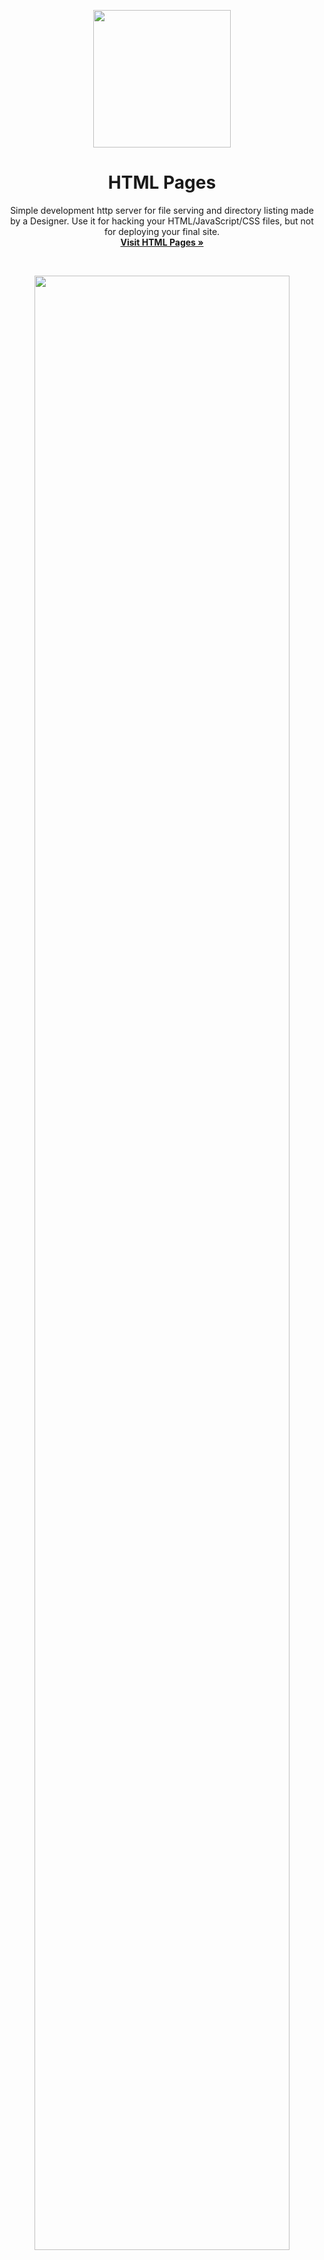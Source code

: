 <p align="center">
  <a align="center" href="https://www.npmjs.com/package/html-pages">
    <img align="center" src="https://raw.githubusercontent.com/danielcardoso/art/master/html-pages/logo-512.png" width="220">
  </a>

  <h1 align="center" style="text-align: center;">HTML Pages</h1>

  <p align="center">
    Simple development http server for file serving and directory listing made by a Designer. Use it for hacking your HTML/JavaScript/CSS files, but not for deploying your final site.
    <br>
    <a href="https://www.npmjs.com/package/html-pages"><strong>Visit HTML Pages &raquo;</strong></a>
  </p>
</p>
<br/>

<p align="center">
  <img align="center" src="https://raw.githubusercontent.com/danielcardoso/art/master/html-pages/listing.png" width="90%">
</p>
<br/>
<hr/>
<br/>


## Table of contents
- [Status](#status)
- [Quick start](#quick-start)
- [Usage from command line](#usage-from-command-line)
- [What next?](#what-next)
- [Version history](#version-history)
- [Author](#author)


## Status

[![npm version](https://img.shields.io/npm/v/html-pages.svg?style=flat-square)](https://www.npmjs.com/package/html-pages)
[![npm module downloads per month](http://img.shields.io/npm/dm/html-pages.svg?style=flat-square)](https://www.npmjs.org/package/html-pages)
[![node](https://img.shields.io/node/v/html-pages.svg?style=flat-square)](https://www.npmjs.com/package/micro-stats)
[![JavaScript Style Guide](https://img.shields.io/badge/code%20style-semistandard-brightgreen.svg?style=flat-square)](https://github.com/Flet/semistandard)
[![Linux and Mac Build Status](https://img.shields.io/travis/danielcardoso/html-pages/master.svg?style=flat-square&label=Linux%20%26%20Mac%20Build)](https://travis-ci.org/danielcardoso/html-pages)
[![Windows Build Status](https://img.shields.io/appveyor/ci/danielcardoso/html-pages/master.svg?style=flat-square&label=Windows%20Build)](https://ci.appveyor.com/project/danielcardoso/html-pages)
[![dependency Status](https://img.shields.io/david/danielcardoso/html-pages.svg?style=flat-square)](https://david-dm.org/danielcardoso/html-pages)
[![devDependency Status](https://img.shields.io/david/dev/danielcardoso/html-pages.svg?style=flat-square)](https://david-dm.org/danielcardoso/html-pages?type=dev)
[![Known Vulnerabilities](https://snyk.io/test/npm/name/badge.svg?style=flat-square)](https://snyk.io/test/npm/html-pages)


## Quick start

Each of us already wanted to share a certain directory on our network by running just a command little command, Am I right? Then this module is exactly what you're looking for: It provides a beautiful interface for listing the directory's contents and switching into sub folders.

In addition, it's also awesome because it comes to serving static sites. If a directory contains an `index.html`, `html-pages` will automatically render it instead of serving directory contents, and will serve any `.html` file as a rendered page instead of file's content as plaintext.

Another huge reason to use this package is that AJAX requests don't work with the `file://` protocol due to security restrictions, i.e. you need a server if your site fetches content through JavaScript.

#### Installation

You need to have node.js (`>v.6.6.0`) and npm installed. You should probably install this globally.

**Npm way**
```bash
npm install -g html-pages
```

This will install `html-pages` globally so that it may be run from the command line.

**Manual way**
```bash
git clone https://github.com/danielcardoso/html-pages
cd html-pages
npm install # Local dependencies if you want to hack
npm install -g # Install globally
```


## Usage from command line

You just have to call the command `html-pages` in your project's directory. Alternatively you can add the path to be a command line parameter.

#### Command line parameters

Run this command to see a list of all available options:

```bash
html-pages --help
```

###### Options

* `-a, --auth`                     —  Enables http-auth using the `PAGES_USER` and `PAGES_PASSWORD` environment variables
* `-b, --browser`  *string*        —  Specify browser to use instead of system default
* `-c, --cache`  *number*          —  Time in milliseconds for caching files in the browser (defaults to 3600)
* `-C, --cors`                     —  Setup CORS headers to allow requests from any origin
* `-d, --directory-index`  *file*  —  The index file of a directory. Set to empty `""` to always show the directory listing (defaults to index.html)
* `-h, --help`                     —  Output usage information
* `-i, --ignore`  *string/array*   —  Files and directories to ignore. Use a string (comma-separated string for paths to ignore) if your are using the command line and an array if you are calling it via API
* `-l, --log-level`  *string*       —  Display logs in the console. The possible values are `silent`, `error`, `warn`, `info`, `debug`. Any logs of a higher level than the setting are shown. If you define it as `info`, it will show `warn` and `error` outputs also. (defaults to `info`)
  * `silent` - It will suppress all application logging. The Fatal errors will be shown.
  * `error` - Any error which is fatal to the operation, but not the service or application (can't open a required file, missing data, etc.). These errors will force user (administrator, or direct user) intervention. These are usually reserved (in my apps) for incorrect connection strings, missing services, etc.
  * `warn` - Anything that can potentially cause application oddities, but for which I am automatically recovering. (Such as switching from a primary to backup server, retrying an operation, missing secondary data, etc.)
  * `info` - Generally useful information to log (service start/stop, configuration assumptions, etc). Info I want to always have available but usually don't care about under normal circumstances. This is my out-of-the-box config level.
  * `debug` - Information that is diagnostically helpful to people more than just developers (IT, sysadmins, etc.).
* `-o, --open`                     —  Open browser window after starting the server
* `--no-cache`                     —  Disabled the caching files in the browser
* `--no-clipboard`                 —  Don't copy address to clipboard
* `--no-listing`                   —  Turn off the directory listings
* `--no-notifications`             —  Suppress automatic notifications launching
* `--no-port-scan`                 —  Disabled the port scanning when the selected port is already in use
* `-p, --port`  *number*           —  Port to listen on (defaults to 8084)
* `-r, --root`  *string*           —  The root directory (defaults to ./)
* `-S, --silent`                   —  Set `log-level` to `silent` mode
* `-u, --unzipped`                 —  Disable GZIP compression
* `-V, --verbose`                  —  Set `log-level` to `debug` mode
* `-v, --version`                  —  Output the version number

Default options:

If a file `~/.html-pages.json` exists it will be loaded and used as default options for html-pages on the command line. See [Options](#options) for option names.


#### Authentication

If you set the `--auth` flag, this package will look for a username and password in the `PAGES_USER` and `PAGES_PASSWORD` environment variables.

As an example, this is how such a command could look like:

```bash
PAGES_USER=daniel PAGES_PASSWORD=1904 html-pages --auth
```


## Usage from node

You can also use the package inside your application. Just load it:

```js
const pages = require('html-pages')
```

And call it with flags (check [Command line parameters](#command-line-parameters) for the full list):

```js
const pagesServer = pages(__dirname, {
  port: 1904,
  'directory-index': '',
  'no-clipboard': true,
  ignore: ['.git', 'node_modules']
})
```

To stop the server just use the method:

```js
pagesServer.stop()
```

## What next?

* Enable HTTPS support;
* Add Proxy support;
* Provide a /robots.txt (whose content defaults to `'User-agent: *\nDisallow: /'`);
* Improve HTML errors;
* Add grid layout;


## Version history

* v1.7.0
  - Logs all requests: add options `log-level`, `verbose` and `silent` to filter the logs
  - Minor improvements
* v1.6.0
  - Replace the option `--no-browser` with the `--open` or `-o`
  - Added some logging to console
  - Improve HTML errors
  - Minor improvements
* v1.5.0
  - Using Travis CI (Linux and Mac Build Status)
  - Using AppVeyor (Windows Build Status)
  - CORS support
  - Load initial settings from `~/.html-pages.json` if exists
  - Minor improvements
  - Improve tests
* v1.4.0
  - Update dependencies
* v1.3.0
  - Code Refactoring
* v1.2.0
  - Add web browser launching support:
    - it uses [opn](https://www.npmjs.com/package/opn) to allow opening links in different browsers;
  - Minor improvements
* v1.1.0
  - Add icons with the file types to the directory listing;
  - Add example files;
* v1.0.0
  - Initial release


## Author

Daniel Cardoso ([@DanielCardoso](https://twitter.com/DanielCardoso)) - [DanielCardoso.net](http://www.danielcardoso.net)
